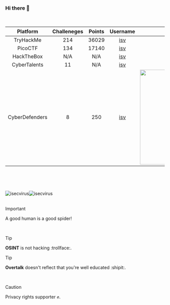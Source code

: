 ### Hi there 👋

<br>

| Platform | Challeneges | Points | Username | Badge |
|:---------------:|:-----------:|:--------:|:---------------:|:--------------------:|
|    TryHackMe    |     214     |   36029  | <a href="https://www.tryhackme.com/p/isv" target="_blank">isv</a> | <img src="https://tryhackme-badges.s3.amazonaws.com/isv.png" alt="TryHackMe">
|     PicoCTF     |     134     |   17140  | <a href="https://play.picoctf.org/users/isv" target="_blank">isv</a> |
|    HackTheBox   |     N/A     |    N/A   | <a href="https://www.hackthebox.com/home/users/profile/556111" target="_blank">isv</a> |
|   CyberTalents  |     11      |    N/A   | <a href="https://cybertalents.com/members/isv/profile" target="_blank">isv</a> |
|  CyberDefenders |     8       |    250   | <a href="https://cyberdefenders.org/p/isv" target="_blank">isv</a> | <img src="https://cyberdefenders-storage.s3.me-central-1.amazonaws.com/profile-badges/isv.png" width="300" />

<br>

<a target="_blank" href="https://discord.com/invite/3unDswNxG3"><img src="https://dcbadge.limes.pink/api/server/3unDswNxG3" alt="" /></a>

<br>

<div style='display:flex;'>
  <img align="center" src="https://github-readme-stats.vercel.app/api/?username=isecvirus&hide=issues&show_icons=true&locale=en&layout=compact&theme=dark&rank_icon=github" alt="isecvirus"/>
  <img align="center" src="https://github-readme-stats.vercel.app/api/top-langs?username=isecvirus&show_icons=true&locale=en&layout=compact&theme=dark" alt="isecvirus"/>
</div>
<br>

> [!IMPORTANT]
> A good human is a good spider!

<br>

> [!TIP]
> <b>OSINT</b> is not hacking :trollface:.

> [!TIP]
> <b>Overtalk</b> doesn't reflect that you're well educated :shipit:.

<br>

> [!CAUTION]
> Privacy rights supporter ✊.

<!-- - 🔭 I’m currently working on ... -->
<!-- - 🌱 I’m currently learning ... -->
<!-- - 👯 I’m looking to collaborate on ... -->
<!-- - 🤔 I’m looking for help with ... -->
<!-- - 💬 Ask me about ... -->
<!-- - 📫 How to reach me: ... -->
<!-- - 😄 Pronouns: ... -->
<!-- - ⚡ Something: ... -->


